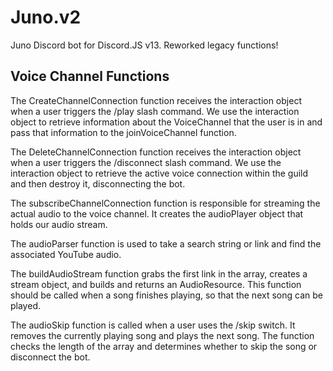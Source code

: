 # Juno.v2
 Juno Discord bot for Discord.JS v13.  Reworked legacy functions!

## Voice Channel Functions
The CreateChannelConnection function receives the interaction object when a user triggers the /play slash command. We use the interaction object to retrieve information about the VoiceChannel that the user is in and pass that information to the joinVoiceChannel function.

The DeleteChannelConnection function receives the interaction object when a user triggers the /disconnect slash command. We use the interaction object to retrieve the active voice connection within the guild and then destroy it, disconnecting the bot.

The subscribeChannelConnection function is responsible for streaming the actual audio to the voice channel. It creates the audioPlayer object that holds our audio stream.

The audioParser function is used to take a search string or link and find the associated YouTube audio.

The buildAudioStream function grabs the first link in the array, creates a stream object, and builds and returns an AudioResource. This function should be called when a song finishes playing, so that the next song can be played.

The audioSkip function is called when a user uses the /skip switch. It removes the currently playing song and plays the next song. The function checks the length of the array and determines whether to skip the song or disconnect the bot.
